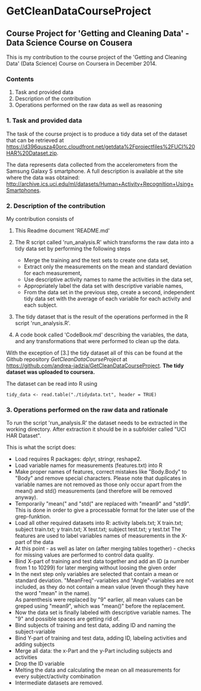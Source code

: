 GetCleanDataCourseProject
=========================

## Course Project for 'Getting and Cleaning Data' - Data Science Course on Cousera

This is my contribution to the course project of the 'Getting and Cleaning Data' (Data Science) Course on Coursera in December 2014.

### Contents
1. Task and provided data
2. Description of the contribution
3. Operations performed on the raw data as well as reasoning

### 1. Task and provided data
The task of the course project is to produce a tidy data set of the dataset that can be retrieved at https://d396qusza40orc.cloudfront.net/getdata%2Fprojectfiles%2FUCI%20HAR%20Dataset.zip.

The data represents data collected from the accelerometers from the Samsung Galaxy S smartphone.
A full description is available at the site where the data was obtained: http://archive.ics.uci.edu/ml/datasets/Human+Activity+Recognition+Using+Smartphones.

### 2. Description of the contribution
My contribution consists of 

1. This Readme document 'README.md'  

2. The R script called 'run_analysis.R' which transforms the raw data into a tidy data set by performing the following steps
    * Merge the training and the test sets to create one data set,
    * Extract only the measurements on the mean and standard deviation for each measurement,
    * Use descriptive activity names to name the activities in the data set,
    * Appropriately label the data set with descriptive variable names,
    * From the data set in the previous step, create a second, independent tidy data set with the average of each variable for each activity and each subject.

3. The tidy dataset that is the result of the operations performed in the R script 'run_analysis.R'.  

4. A code book called 'CodeBook.md' describing the variables, the data, and any transformations that were performed to clean up the data.  

With the exception of [3.] the tidy dataset all of this can be found at the Github repository *GetCleanDataCourseProject* at https://github.com/andrea-jadzia/GetCleanDataCourseProject.
**The tidy dataset was uploaded to coursera.**

The dataset can be read into R using
```{r}
tidy_data <- read.table("./tidydata.txt", header = TRUE)
```

### 3. Operations performed on the raw data and rationale
To run the script 'run_analysis.R' the dataset needs to be extracted in the working directory. After extraction it should be in a subfolder called "UCI HAR Dataset".

This is what the script does:
* Load requires R packages: dplyr, stringr, reshape2.
* Load variable names for measurements (features.txt) into R
* Make proper names of features, correct mistakes like "Body.Body" to "Body" and remove special characters. Please note that duplicates in variable names are not removed as those only occur apart from the mean() and std() measurements (and therefore will be removed anyway).
* Temporarily "mean(" and "std(" are replaced with "mean9" and "std9". This is done in order to give a processable format for the later use of the grep-funktion.
* Load all other required datasets into R: activity labels.txt; X train.txt; subject train.txt; y train.txt; X test.txt; subject test.txt; y test.txt 
The features are used to label variables names of measurements in the X-part of the data
* At this point - as well as later on (after merging tables together) - checks for missing values are performed to control data quality.
* Bind X-part of training and test data together and add an ID (a number from 1 to 10299) for later merging without loosing the given order
* In the next step only variables are selected that contain a mean or standard deviation. "MeanFreq"-variables and "Angle"-variables are not included, as they do not contain a mean value (even though they have the word "mean" in the name).  
As parenthesis were replaced by "9" earlier, all mean values can be greped using "mean9", which was "mean()" before the replacement.
* Now the data set is finally labeled with descriptive variable names. The "9" and possible spaces are getting rid of.
* Bind subjects of training and test data, adding ID and naming the subject-variable
* Bind Y-part of training and test data, adding ID, labeling activities and adding subjects
* Merge all data: the x-Part and the y-Part including subjects and activities
* Drop the ID variable 
* Melting the data and calculating the mean on all measurements for every subject/activity combination
* Intermediate datasets are removed.
